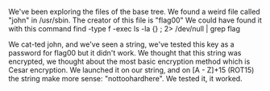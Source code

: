 We've been exploring the files of the base tree. We found a weird file called
"john" in /usr/sbin. The creator of this file is "flag00" We could have found it
with this command find -type f -exec ls -la {} ; 2> /dev/null | grep flag

We cat-ted john, and we've seen a string, we've tested this key as a password
for flag00 but it didn't work. We thought that this string was encrypted, we
thought about the most basic encryption method which is Cesar encryption. We
launched it on our string, and on [A - Z]+15 (ROT15) the string make more sense:
"nottoohardhere". We tested it, it worked.
